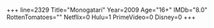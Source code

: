 +++
line=2329
Title="Monogatari"
Year=2009
Age="16+"
IMDb="8.0"
RottenTomatoes=""
Netflix=0
Hulu=1
PrimeVideo=0
Disney=0
+++

